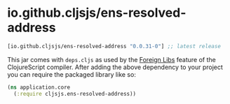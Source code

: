 # io.github.cljsjs/ens-resolved-address

[](dependency)
```clojure
[io.github.cljsjs/ens-resolved-address "0.0.31-0"] ;; latest release
```
[](/dependency)

This jar comes with `deps.cljs` as used by the [Foreign Libs][flibs] feature
of the ClojureScript compiler. After adding the above dependency to your project
you can require the packaged library like so:

```clojure
(ns application.core
  (:require cljsjs.ens-resolved-address))
```

[flibs]: https://clojurescript.org/reference/packaging-foreign-deps
